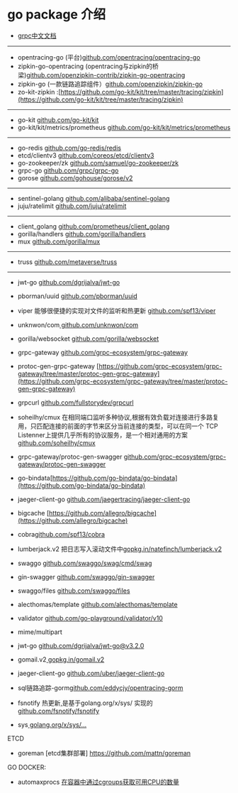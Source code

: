# go package 介绍
* [grpc中文文档](http://doc.oschina.net/grpc)
-------
* opentracing-go (平台)[github.com/opentracing/opentracing-go](github.com/opentracing/opentracing-go)
* zipkin-go-opentracing (opentracing与zipkin的桥梁)[github.com/openzipkin-contrib/zipkin-go-opentracing](github.com/openzipkin-contrib/zipkin-go-opentracing)
* zipkin-go (一款链路追踪组件）[github.com/openzipkin/zipkin-go](github.com/openzipkin/zipkin-go)
* zo-kit-zipkin :[https://github.com/go-kit/kit/tree/master/tracing/zipkin](https://github.com/go-kit/kit/tree/master/tracing/zipkin)
-------
* go-kit [github.com/go-kit/kit](https://github.com/go-kit/kit)
* go-kit/kit/metrics/prometheus [github.com/go-kit/kit/metrics/prometheus](github.com/go-kit/kit/metrics/prometheus)

-------
* go-redis [github.com/go-redis/redis](github.com/go-redis/redis)
* etcd/clientv3 [github.com/coreos/etcd/clientv3](github.com/coreos/etcd/clientv3)
* go-zookeeper/zk [github.com/samuel/go-zookeeper/zk](github.com/samuel/go-zookeeper/zk)
* grpc-go [github.com/grpc/grpc-go](https://github.com/grpc/grpc-go)
 * gorose [github.com/gohouse/gorose/v2](github.com/gohouse/gorose/v2)
-------
* sentinel-golang [github.com/alibaba/sentinel-golang](https://github.com/alibaba/sentinel-golang)
* juju/ratelimit [github.com/juju/ratelimit](github.com/juju/ratelimit)

-------
* client_golang [github.com/prometheus/client_golang](https://github.com/prometheus/client_golang)
* gorilla/handlers [github.com/gorilla/handlers](github.com/gorilla/handlers)
* mux [github.com/gorilla/mux](https://github.com/gorilla/mux)
-------

* truss [github.com/metaverse/truss](https://github.com/metaverse/truss)
-------

* jwt-go [github.com/dgrijalva/jwt-go](https://github.com/dgrijalva/jwt-go)
* pborman/uuid [github.com/pborman/uuid](https://github.com/pborman/uuid)
* viper 能够很便捷的实现对文件的监听和热更新 [github.com/spf13/viper](github.com/spf13/viper)
* unknwon/com[ github.com/unknwon/com]( github.com/unknwon/com)
* gorilla/websocket [github.com/gorilla/websocket](https://github.com/gorilla/websocket)
* grpc-gateway [github.com/grpc-ecosystem/grpc-gateway](https://github.com/grpc-ecosystem/grpc-gateway)
* protoc-gen-grpc-gateway [https://github.com/grpc-ecosystem/grpc-gateway/tree/master/protoc-gen-grpc-gateway](https://github.com/grpc-ecosystem/grpc-gateway/tree/master/protoc-gen-grpc-gateway)
* grpcurl  [github.com/fullstorydev/grpcurl](https://github.com/fullstorydev/grpcurl)
* soheilhy/cmux 在相同端口监听多种协议,根据有效负载对连接进行多路复用，只匹配连接的前面的字节来区分当前连接的类型，可以在同一个 TCP Listenner上提供几乎所有的协议服务，是一个相对通用的方案
[github.com/soheilhy/cmux](https://github.com/soheilhy/cmux)

* grpc-gateway/protoc-gen-swagger [ github.com/grpc-ecosystem/grpc-gateway/protoc-gen-swagger]( github.com/grpc-ecosystem/grpc-gateway/protoc-gen-swagger)
* go-bindata[https://github.com/go-bindata/go-bindata](https://github.com/go-bindata/go-bindata)
* jaeger-client-go [github.com/jaegertracing/jaeger-client-go](github.com/jaegertracing/jaeger-client-go)
* bigcache [https://github.com/allegro/bigcache](https://github.com/allegro/bigcache)
* cobra[github.com/spf13/cobra](github.com/spf13/cobra)
* lumberjack.v2 把日志写入滚动文件中[gopkg.in/natefinch/lumberjack.v2](gopkg.in/natefinch/lumberjack.v2)
* swaggo [github.com/swaggo/swag/cmd/swag](github.com/swaggo/swag/cmd/swag)
* gin-swagger [github.com/swaggo/gin-swagger](github.com/swaggo/gin-swagger)
* swaggo/files [github.com/swaggo/files](github.com/swaggo/files)
* alecthomas/template [github.com/alecthomas/template](github.com/alecthomas/template)
* validator [ github.com/go-playground/validator/v10]( github.com/go-playground/validator/v10)
* mime/multipart []()
* jwt-go [github.com/dgrijalva/jwt-go@v3.2.0](github.com/dgrijalva/jwt-go@v3.2.0)
* gomail.v2[ gopkg.in/gomail.v2]( gopkg.in/gomail.v2)
* jaeger-client-go [github.com/uber/jaeger-client-go](github.com/uber/jaeger-client-go)
* sql链路追踪-gorm[github.com/eddycjy/opentracing-gorm](github.com/eddycjy/opentracing-gorm)
* fsnotify 热更新,是基于golang.org/x/sys/ 实现的[github.com/fsnotify/fsnotify](github.com/fsnotify/fsnotify)
* sys[ golang.org/x/sys/...]( golang.org/x/sys/...)

ETCD
* goreman [etcd集群部署] https://github.com/mattn/goreman

GO DOCKER:
* automaxprocs [在容器中通过cgroups获取可用CPU的数量](https://github.com/uber-go/automaxprocs.git)